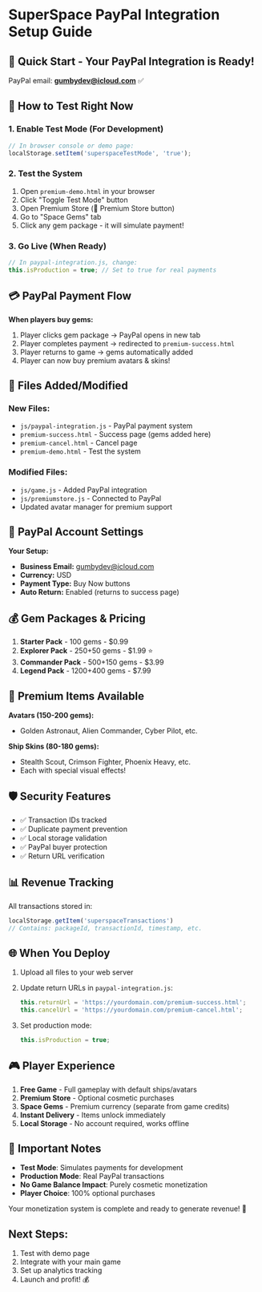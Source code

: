 # SuperSpace PayPal Integration Setup Guide

## 🎯 Quick Start - Your PayPal Integration is Ready!

PayPal email: **gumbydev@icloud.com** ✅

## 🚀 How to Test Right Now

### 1. Enable Test Mode (For Development)
```javascript
// In browser console or demo page:
localStorage.setItem('superspaceTestMode', 'true');
```

### 2. Test the System
1. Open `premium-demo.html` in your browser
2. Click "Toggle Test Mode" button 
3. Open Premium Store (💎 Premium Store button)
4. Go to "Space Gems" tab
5. Click any gem package - it will simulate payment!

### 3. Go Live (When Ready)
```javascript
// In paypal-integration.js, change:
this.isProduction = true; // Set to true for real payments
```

## 💳 PayPal Payment Flow

**When players buy gems:**
1. Player clicks gem package → PayPal opens in new tab
2. Player completes payment → redirected to `premium-success.html`
3. Player returns to game → gems automatically added
4. Player can now buy premium avatars & skins!

## 📁 Files Added/Modified

### New Files:
- `js/paypal-integration.js` - PayPal payment system
- `premium-success.html` - Success page (gems added here)
- `premium-cancel.html` - Cancel page
- `premium-demo.html` - Test the system

### Modified Files:
- `js/game.js` - Added PayPal integration
- `js/premiumstore.js` - Connected to PayPal
- Updated avatar manager for premium support

## 🔧 PayPal Account Settings

**Your Setup:**
- **Business Email:** gumbydev@icloud.com
- **Currency:** USD
- **Payment Type:** Buy Now buttons
- **Auto Return:** Enabled (returns to success page)

## 💰 Gem Packages & Pricing

1. **Starter Pack** - 100 gems - $0.99
2. **Explorer Pack** - 250+50 gems - $1.99 ⭐
3. **Commander Pack** - 500+150 gems - $3.99  
4. **Legend Pack** - 1200+400 gems - $7.99

## 🎨 Premium Items Available

**Avatars (150-200 gems):**
- Golden Astronaut, Alien Commander, Cyber Pilot, etc.

**Ship Skins (80-180 gems):**
- Stealth Scout, Crimson Fighter, Phoenix Heavy, etc.
- Each with special visual effects!

## 🛡️ Security Features

- ✅ Transaction IDs tracked
- ✅ Duplicate payment prevention  
- ✅ Local storage validation
- ✅ PayPal buyer protection
- ✅ Return URL verification

## 📊 Revenue Tracking

All transactions stored in:
```javascript
localStorage.getItem('superspaceTransactions')
// Contains: packageId, transactionId, timestamp, etc.
```

## 🌐 When You Deploy

1. Upload all files to your web server
2. Update return URLs in `paypal-integration.js`:
   ```javascript
   this.returnUrl = 'https://yourdomain.com/premium-success.html';
   this.cancelUrl = 'https://yourdomain.com/premium-cancel.html';
   ```

3. Set production mode:
   ```javascript
   this.isProduction = true;
   ```

## 🎮 Player Experience

1. **Free Game** - Full gameplay with default ships/avatars
2. **Premium Store** - Optional cosmetic purchases  
3. **Space Gems** - Premium currency (separate from game credits)
4. **Instant Delivery** - Items unlock immediately
5. **Local Storage** - No account required, works offline

## 🚨 Important Notes

- **Test Mode**: Simulates payments for development
- **Production Mode**: Real PayPal transactions
- **No Game Balance Impact**: Purely cosmetic monetization
- **Player Choice**: 100% optional purchases

Your monetization system is complete and ready to generate revenue! 🎉

## Next Steps:
1. Test with demo page
2. Integrate with your main game
3. Set up analytics tracking
4. Launch and profit! 💰
